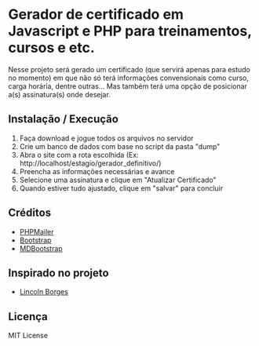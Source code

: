 # Gerador de certificado em Javascript e PHP para treinamentos, cursos e etc.

Nesse projeto será gerado um certificado (que servirá apenas para estudo no momento) em que não só terá informações convensionais como curso, carga horária, dentre outras... Mas também terá uma opção de posicionar a(s) assinatura(s) onde desejar.



## Instalação / Execução

1. Faça download e jogue todos os arquivos no servidor
2. Crie um banco de dados com base no script da pasta "dump"
3. Abra o site com a rota escolhida (Ex: http://localhost/estagio/gerador_definitivo/)
4. Preencha as informações necessárias e avance
5. Selecione uma assinatura e clique em "Atualizar Certificado"
6. Quando estiver tudo ajustado, clique em "salvar" para concluir

## Créditos

* <a href="https://github.com/PHPMailer/PHPMailer" target="_blank">PHPMailer</a>
* <a href="http://getbootstrap.com/" target="_blank">Bootstrap</a>
* <a href="http://mdbootstrap.com/" target="_blank">MDBootstrap</a>

## Inspirado no projeto

* <a href="https://github.com/LincolnBorges/gerador-certificado-php" target="_blank">Lincoln Borges</a>

## Licença

 MIT License

